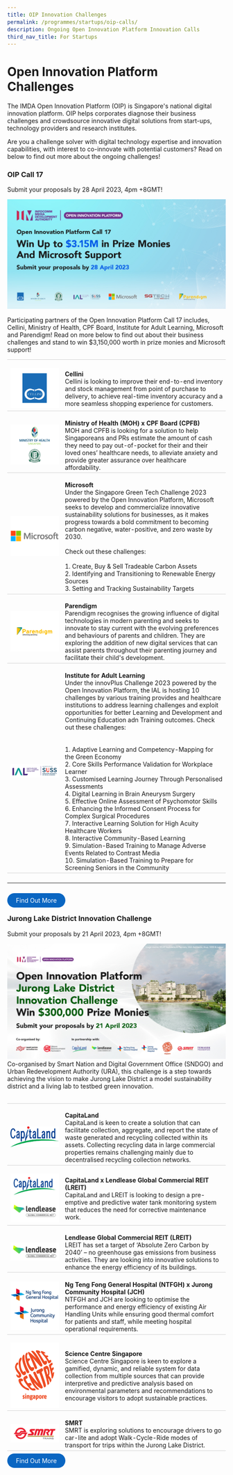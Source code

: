 ```yaml
---
title: OIP Innovation Challenges
permalink: /programmes/startups/oip-calls/
description: Ongoing Open Innovation Platform Innovation Calls
third_nav_title: For Startups
---
```

# Open Innovation Platform Challenges
The IMDA Open Innovation Platform (OIP) is Singapore's national digital innovation platform. OIP helps corporates diagnose their business challenges and crowdsource innovative digital solutions from start-ups, technology providers and research institutes. 

Are you a challenge solver with digital technology expertise and innovation capabilities, with interest to co-innovate with potential customers? Read on below to find out more about the ongoing challenges!

### OIP Call 17

Submit your proposals by 28 April 2023, 4pm +8GMT!

![OIP Call 17 Hero Banner](/images/Programmes/OIP%20Challenges/OIP%20Call%2017_1200x600.jpg)

Participating partners of the Open Innovation Platform Call 17 includes, Cellini, Ministry of Health, CPF Board, Institute for Adult Learning, Microsoft and Parendigm! Read on more below to find out about their business challenges and stand to win $3,150,000 worth in prize monies and Microsoft support!

<table>
    <tr>
      <td style="width:25%; border-top:0.75px solid lightgrey; border-bottom:0.75px solid lightgreytext-align: center; vertical-align: middle;">	
            <br><img src="/images/Programmes/OIP%20Challenges/cellini.png">
        </td>
        <td style="border-top:0.75px solid lightgrey; border-bottom:0.75px solid lightgrey;">
					<br><b>Cellini </b>
	        <br> Cellini is looking to improve their end-to-end inventory and stock management from point of purchase to delivery, to achieve real-time inventory accuracy and a more seamless shopping experience for customers.
        </td>
    </tr>
    <tr>
      <td style="width:25%; border-top:0.75px solid lightgrey; border-bottom:0.75px solid lightgrey;text-align: center; vertical-align: middle;">	
            <br><img src="/images/Programmes/OIP%20Challenges/MOH%20X%20CPFB.png">
        </td>
        <td style="border-top:0.75px solid lightgrey; border-bottom:0.75px solid lightgrey; ">
					<br><b>Ministry of Health (MOH) x CPF Board (CPFB) </b>
	        <br> MOH and CPFB is looking for a solution to help  Singaporeans and PRs estimate the amount of cash they need to pay out-of-pocket for their and their loved ones’ healthcare needs, to alleviate anxiety and provide greater assurance over healthcare affordability.
        </td>
    </tr>	
    <tr>
      <td style="width:25%; border-top:0.75px solid lightgrey; border-bottom:0.75px solid lightgrey; text-align: center; vertical-align: middle;">	
            <br><img src="/images/Programmes/OIP%20Challenges/MS.png">
        </td>
        <td style="border-top:0.75px solid lightgrey; border-bottom:0.75px solid lightgrey;">
					<br><b>Microsoft</b>
	        <br>Under the Singapore Green Tech Challenge 2023 powered by the Open Innovation Platform, Microsoft seeks to develop and commercialize innovative sustainability solutions for businesses, as it makes progress towards a bold commitment to becoming carbon negative, water-positive, and zero waste by 2030. <br><br>
					Check out these challenges: <br>
					<br> 1. Create, Buy & Sell Tradeable Carbon Assets
					<br> 2. Identifying and Transitioning to Renewable Energy Sources
					<br> 3. Setting and Tracking Sustainability Targets
			</td>
    </tr>		
    <tr>
      <td style="width:25%; border-top:0.75px solid lightgrey; border-bottom:0.75px solid lightgrey;text-align: center; vertical-align: middle;">	
            <br><img src="/images/Programmes/OIP%20Challenges/parendigm.png">
        </td>
        <td style="border-top:0.75px solid lightgrey; border-bottom:0.75px solid lightgrey;">
					<br><b>Parendigm</b>
	        <br>Parendigm recognises the growing influence of digital technologies in modern parenting and seeks to innovate to stay current with the evolving preferences and behaviours of parents and children. They are exploring the addition of new digital services that can assist parents throughout their parenting journey and facilitate their child's development.
        </td>
    </tr>		
    <tr>
      <td style="width:25%; border-top:0.75px solid lightgrey; border-bottom:0.75px solid lightgrey; text-align: center; vertical-align: middle;">	
            <br><img src="/images/Programmes/OIP%20Challenges/IAL%20SUSS%20Logo%20CMYK.png">
        </td>
        <td style="border-top:0.75px solid lightgrey; border-bottom:0.75px solid lightgrey;">
					<br><b>Institute for Adult Learning</b>
	        <br> Under the innovPlus Challenge 2023 powered by the Open Innovation Platform, the IAL is hosting 10 challenges by various training provides and healthcare institutions to address learning challenges and exploit opportunities for better Learning and Development and Continuing Education adn Training outcomes. 
					Check out these challenges: <br><br>
					<br> 1. Adaptive Learning and Competency-Mapping for the Green Economy
					<br> 2. Core Skills Performance Validation for Workplace Learner
					<br> 3. Customised Learning Journey Through Personalised Assessments
					<br> 4. Digital Learning in Brain Aneurysm Surgery
					<br> 5. Effective Online Assessment of Psychomotor Skills
					<br> 6. Enhancing the Informed Consent Process for Complex Surgical Procedures
					<br> 7. Interactive Learning Solution for High Acuity Healthcare Workers
					<br> 8. Interactive Community-Based Learning
					<br> 9. Simulation-Based Training to Manage Adverse Events Related to Contrast Media
					<br> 10. Simulation-Based Training to Prepare for Screening Seniors in the Community
			</td>
    </tr>
	<td style="width:25%; border-top:0.75px solid lightgrey;">	<br>
</table>	<br>
<a href="https://www.openinnovation.sg/challenges?utm_medium=website&utm_source=pixelwebsite&utm_campaign=call17" target="_blank" style="background-color: #0A66C2; color: white; text-decoration: none; border-radius: 100px; padding-left: 20px; padding-right: 20px; padding-top:8px; padding-bottom:8px">Find Out More</a>

### Jurong Lake District Innovation Challenge
Submit your proposals by 21 April 2023, 4pm +8GMT! 

<img src="/images/Programmes/OIP%20Challenges/JLD_1200x630.jpg">
<br>
Co-organised by Smart Nation and Digital Government Office (SNDGO) and Urban Redevelopment Authority (URA), this challenge is a step towards achieving the vision to make Jurong Lake District a model sustainability district and a living lab to testbed green innovation.
<br>
<br>
<table>
    <tr>
      <td style="width:25%; border-top:0.75px solid lightgrey; border-bottom:0.75px solid lightgrey; text-align: center; vertical-align: middle;">	
            <br><img src="/images/Programmes/OIP%20Challenges/CapitaLand%20logo%20(RGB).png">
        </td>
        <td style="border-top:0.75px solid lightgrey; border-bottom:0.75px solid lightgrey;">
					<br><b>CapitaLand </b>
	        <br> CapitaLand is keen to create a solution that can facilitate collection, aggregate, and report the state of waste generated and recycling collected within its assets. Collecting recycling data in large commercial properties remains challenging mainly due to decentralised recycling collection networks.
        </td>
    </tr>
    <tr>
        <td style="width:25%; border-top:0.75px solid lightgrey; border-bottom:0.75px solid lightgrey;text-align: center; vertical-align: middle;">
            <br><img src="/images/Programmes/OIP%20Challenges/CapitaLand%20x%20LREIT.png">
        </td>
        <td style="border-top:0.75px solid lightgrey; border-bottom:0.75px solid lightgrey;">
					<br><b>CapitaLand x Lendlease Global Commercial REIT (LREIT)</b>
            <br>CapitaLand and LREIT is looking to design a pre-emptive and predictive water tank monitoring system that reduces the need for corrective maintenance work. 
        </td>
    </tr>
	<tr>
        <td style="width:25%; border-top:0.75px solid lightgrey; border-bottom:0.75px solid lightgrey;text-align: center; vertical-align: middle;">
            <br><img src="/images/Programmes/OIP%20Challenges/Lendlease.png">
        </td>
        <td style="border-top:0.75px solid lightgrey; border-bottom:0.75px solid lightgrey;">
					<br><b>Lendlease Global Commercial REIT (LREIT)</b>
            <br>LREIT has set a target of ‘Absolute Zero Carbon by 2040’ – no greenhouse gas emissions from business activities. They are looking into innovative solutions to enhance the energy efficiency of its buildings.
        </td>
    </tr>			
	<tr>
      <td style="width:25%; border-top:0.75px solid lightgrey; border-bottom:0.75px solid lightgrey;text-align: center; vertical-align: middle;">	
            <br><img src="/images/Programmes/OIP%20Challenges/NTFGH%20x%20JCH.png">
        </td>
        <td style="border-top:0.75px solid lightgrey; border-bottom:0.75px solid lightgrey;">
            <br><b>Ng Teng Fong General Hospital (NTFGH) x Jurong Community Hospital (JCH)</b>
            <br>NTFGH and JCH are looking to optimise the performance and energy efficiency of existing Air Handling Units while ensuring good thermal comfort for patients and staff, while meeting hospital operational requirements.
        </td>
    </tr>	
		<tr>
      <td style="width:25%; border-top:0.75px solid lightgrey; border-bottom:0.75px solid lightgrey;text-align: center; vertical-align: middle;">	
            <br><img src="/images/Programmes/OIP%20Challenges/SCS%20logo%20Orange.png">
        </td>
        <td style="border-top:0.75px solid lightgrey; border-bottom:0.75px solid lightgrey;">
            <br><b>Science Centre Singapore</b>
            <br> Science Centre Singapore is keen to explore a gamified, dynamic, and reliable system for data collection from multiple sources that can provide interpretive and predictive analysis based on environmental parameters and recommendations to encourage visitors to adopt sustainable practices.
        </td>
    </tr>	
			<tr>
      <td style="width:25%; border-top:0.75px solid lightgrey; border-bottom:0.75px solid lightgrey;text-align: center; vertical-align: middle;">	
            <br><img src="/images/Programmes/OIP%20Challenges/SMRT%20Trains%20Logo.png">
        </td>
        <td style="border-top:0.75px solid lightgrey; border-bottom:0.75px solid lightgrey;">
            <br><b>SMRT</b>
            <br> SMRT is exploring solutions to encourage drivers to go car-lite and adopt Walk-Cycle-Ride modes of transport for trips within the Jurong Lake District.
        </td>
    </tr>	
		</table>

<a href="https://www.openinnovation.sg/challenges?utm_medium=website&utm_source=pixelwebsite&utm_campaign=jldcall" target="_blank" style="background-color: #0A66C2; color: white; text-decoration: none; border-radius: 100px; padding-left: 20px; padding-right: 20px; padding-top:8px; padding-bottom:8px">Find Out More</a>